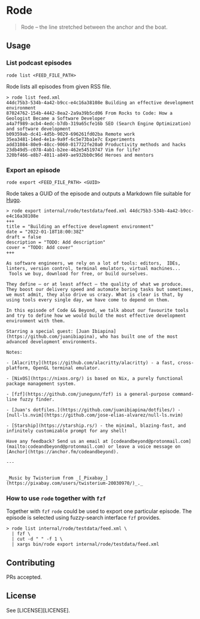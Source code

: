 # Rode

> Rode – the line stretched between the anchor and the boat.

## Usage

### List podcast episodes

```
rode list <FEED_FILE_PATH>
```

Rode lists all episodes from given RSS file.

```ShellSession
> rode list feed.xml
44dc75b3-534b-4a42-b9cc-e4c16a38108e Building an effective development environment
87024762-154b-4442-8ea2-2a9a39b5cd06 From Rocks to Code: How a Geologist Became a Software Developer
a4a7f989-acb4-4edc-b7db-319a65cfe16b SEO (Search Engine Optimization) and software development
b09359ab-dc41-4d5b-9029-696261fd02ba Remote work
35ea3481-14ed-4e1a-9a9f-6c5e73ba1e7c Experiments
add31084-80e9-48cc-9060-017722fe20a0 Productivity methods and hacks
23db49d5-c078-4ab1-b2ee-462e54519747 Vim for life?
320bf466-e8b7-4011-a849-ae932bb0c96d Heroes and mentors
```

### Export an episode

```
rode export <FEED_FILE_PATH> <GUID>
```

Rode takes a GUID of the episode and outputs a Markdown file suitable for [Hugo](https://gohugo.io/).

```ShellSession
> rode export internal/rode/testdata/feed.xml 44dc75b3-534b-4a42-b9cc-e4c16a38108e
+++
title = "Building an effective development environment"
date = "2022-01-18T18:00:38Z"
draft = false
description = "TODO: Add description"
cover = "TODO: Add cover"
+++

As software engineers, we rely on a lot of tools: editors,  IDEs, linters, version control, terminal emulators, virtual machines...  Tools we buy, download for free, or build ourselves.

They define – or at least affect – the quality of what we produce. They boost our delivery speed and automate boring tasks but sometimes, we must admit, they also drive us crazy. What is clear is that, by using tools every single day, we have come to depend on them.

In this episode of Code && Beyond, we talk about our favourite tools and try to define how we would build the most effective development environment with them.

Starring a special guest: [Juan Ibiapina](https://github.com/juanibiapina), who has built one of the most advanced development environments.

Notes:

- [Alacritty](https://github.com/alacritty/alacritty) - a fast, cross-platform, OpenGL terminal emulator. 

- [NixOS](https://nixos.org/) is based on Nix, a purely functional package management system. 

- [fzf](https://github.com/junegunn/fzf) is a general-purpose command-line fuzzy finder. 

- [Juan's dotfiles.](https://github.com/juanibiapina/dotfiles/) - [null-ls.nvim](https://github.com/jose-elias-alvarez/null-ls.nvim)

- [Starship](https://starship.rs/) - the minimal, blazing-fast, and infinitely customizable prompt for any shell! 

Have any feedback? Send us an email at [codeandbeyond@protonmail.com](mailto:codeandbeyond@protonmail.com) or leave a voice message on [Anchor](https://anchor.fm/codeandbeyond).

---


_Music by Twisterium from _[_Pixabay_](https://pixabay.com/users/twisterium-20030970/)_._
```

### How to use `rode` together with `fzf`

Together with `fzf` `rode` could be used to export one particular episode. The episode is selected using fuzzy-search interface `fzf` provides.

```ShellSession
> rode list internal/rode/testdata/feed.xml \
  | fzf \
  | cut -d " " -f 1 \
  | xargs bin/rode export internal/rode/testdata/feed.xml
```

## Contributing

PRs accepted.

## License

See [LICENSE][LICENSE].
